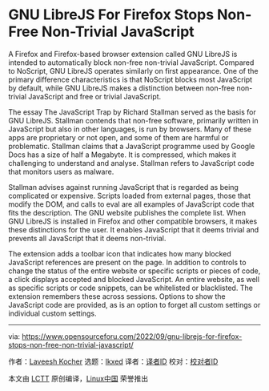 [#]: subject: "GNU LibreJS For Firefox Stops Non-Free Non-Trivial JavaScript"
[#]: via: "https://www.opensourceforu.com/2022/09/gnu-librejs-for-firefox-stops-non-free-non-trivial-javascript/"
[#]: author: "Laveesh Kocher https://www.opensourceforu.com/author/laveesh-kocher/"
[#]: collector: "lkxed"
[#]: translator: "littlebirdnest"
[#]: reviewer: " "
[#]: publisher: " "
[#]: url: " "

GNU LibreJS For Firefox Stops Non-Free Non-Trivial JavaScript
======
A Firefox and Firefox-based browser extension called GNU LibreJS is intended to automatically block non-free non-trivial JavaScript. Compared to NoScript, GNU LibreJS operates similarly on first appearance. One of the primary difference characteristics is that NoScript blocks most JavaScript by default, while GNU LibreJS makes a distinction between non-free non-trivial JavaScript and free or trivial JavaScript.

The essay The JavaScript Trap by Richard Stallman served as the basis for GNU LibreJS. Stallman contends that non-free software, primarily written in JavaScript but also in other languages, is run by browsers. Many of these apps are proprietary or not open, and some of them are harmful or problematic. Stallman claims that a JavaScript programme used by Google Docs has a size of half a Megabyte. It is compressed, which makes it challenging to understand and analyse. Stallman refers to JavaScript code that monitors users as malware.

Stallman advises against running JavaScript that is regarded as being complicated or expensive. Scripts loaded from external pages, those that modify the DOM, and calls to eval are all examples of JavaScript code that fits the description. The GNU website publishes the complete list. When GNU LibreJS is installed in Firefox and other compatible browsers, it makes these distinctions for the user. It enables JavaScript that it deems trivial and prevents all JavaScript that it deems non-trivial.

The extension adds a toolbar icon that indicates how many blocked JavaScript references are present on the page. In addition to controls to change the status of the entire website or specific scripts or pieces of code, a click displays accepted and blocked JavaScript. An entire website, as well as specific scripts or code snippets, can be whitelisted or blacklisted. The extension remembers these across sessions. Options to show the JavaScript code are provided, as is an option to forget all custom settings or individual custom settings.

--------------------------------------------------------------------------------

via: https://www.opensourceforu.com/2022/09/gnu-librejs-for-firefox-stops-non-free-non-trivial-javascript/

作者：[Laveesh Kocher][a]
选题：[lkxed][b]
译者：[译者ID](https://github.com/译者ID)
校对：[校对者ID](https://github.com/校对者ID)

本文由 [LCTT](https://github.com/LCTT/TranslateProject) 原创编译，[Linux中国](https://linux.cn/) 荣誉推出

[a]: https://www.opensourceforu.com/author/laveesh-kocher/
[b]: https://github.com/lkxed
